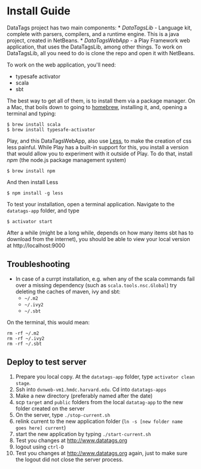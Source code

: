 # Install Guide
DataTags project has two main components:
    * *DataTagsLib* - Language kit, complete with parsers, compilers, and a runtime engine. This is a java project, created in NetBeans.
    * *DataTagsWebApp* - a Play Framework web application, that uses the DataTagsLib, among other things.
To work on DataTagsLib, all you need to do is clone the repo and open it with NetBeans.

To work on the web application, you'll need:

* typesafe activator
* scala
* sbt

The best way to get all of them, is to install them via a package manager. On a Mac, that boils down to going to [homebrew](http://brew.sh), installing it, and, opening a terminal and typing:
    
    $ brew install scala
    $ brew install typesafe-activator

Play, and this DataTagsWebApp, also use [Less](http://lesscss.org), to make the creation of css less painful. While Play has a built-in support for this, you install a version that would allow you to experiment with it outside of Play. To do that, install *npm* (the node.js package management system)

    $ brew install npm

And then install Less

    $ npm install -g less

To test your installation, open a terminal application. Navigate to the `datatags-app` folder, and type

    $ activator start

After a while (might be a long while, depends on how many items sbt has to download from the internet), you should be able to view your local version at http://localhost:9000

## Troubleshooting
* In case of a currpt installation, e.g. when any of the scala commands fail over a missing dependency (such as `scala.tools.nsc.Global`) try deleting the caches of maven, ivy and sbt:
    - `~/.m2`
    - `~/.ivy2`
    - `~/.sbt`

On the terminal, this would mean:

    rm -rf ~/.m2
    rm -rf ~/.ivy2
    rm -rf ~/.sbt


## Deploy to test server

1. Prepare you local copy. At the `datatags-app` folder, type `activator clean stage`.
1. Ssh into `dvnweb-vm1.hmdc.harvard.edu`. Cd into `datatags-apps`
2. Make a new directory (preferably named after the date)
3. scp `target` and `public` folders from the local `datatag-app` to the new folder created on the server
4. On the server, type `./stop-current.sh`
5. relink current to the new application folder (`ln -s [new folder name goes here] current`)
6. start the new application by typing `./start-current.sh`
7. Test you changes at http://www.datatags.org
8. logout using `ctrl-D`
9. Test you changes at http://www.datatags.org again, just to make sure the logout did not close the server process.

